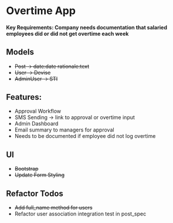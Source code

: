 # Overtime App

#### Key Requirements: Company needs documentation that salaried employees did or did not get overtime each week

## Models
- ~~Post -> date:date rationale:text~~
- ~~User -> Devise~~
- ~~AdminUser -> STI~~

## Features:
- Approval Workflow
- SMS Sending -> link to approval or overtime input
- Admin Dashboard
- Email summary to managers for approval
- Needs to be documented if employee did not log overtime

## UI
- ~~Bootstrap~~
- ~~Update Form Styling~~

## Refactor Todos
- ~~Add full_name method for users~~
- Refactor user association integration test in post_spec
